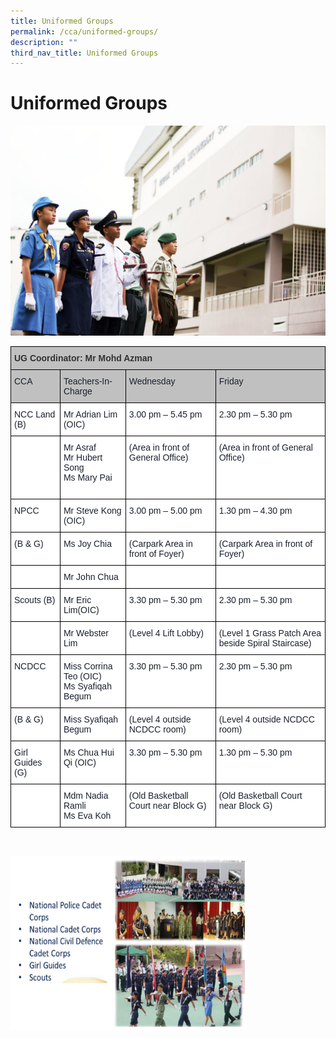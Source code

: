 ```yaml
---
title: Uniformed Groups
permalink: /cca/uniformed-groups/
description: ""
third_nav_title: Uniformed Groups
---
```

Uniformed Groups
================

![Uniformed Groups](/images/Uniformed-Group.jpg)

<style type="text/css">
.tg  {border-collapse:collapse;border-spacing:0;}
.tg td{border-color:black;border-style:solid;border-width:1px;font-family:Arial, sans-serif;font-size:14px;
  overflow:hidden;padding:10px 5px;word-break:normal;}
.tg th{border-color:black;border-style:solid;border-width:1px;font-family:Arial, sans-serif;font-size:14px;
  font-weight:normal;overflow:hidden;padding:10px 5px;word-break:normal;}
.tg .tg-b5tn{background-color:#c0c0c0;color:#323232;font-weight:bold;text-align:left;vertical-align:top}
.tg .tg-pkve{background-color:#c0c0c0;color:#1A202C;text-align:left;vertical-align:top}
.tg .tg-ryel{background-color:#FFF;color:#1A202C;text-align:left;vertical-align:top}
</style>
<table class="tg">
<thead>
  <tr>
    <th class="tg-b5tn" colspan="4"><span style="color:#323232">UG Coordinator: Mr Mohd Azman</span></th>
  </tr>
</thead>
<tbody>
  <tr>
    <td class="tg-pkve">CCA</td>
    <td class="tg-pkve">Teachers-In-Charge</td>
    <td class="tg-pkve">Wednesday</td>
    <td class="tg-pkve">Friday</td>
  </tr>
  <tr>
    <td class="tg-ryel">NCC Land (B)</td>
    <td class="tg-ryel">Mr Adrian Lim (OIC)</td>
    <td class="tg-ryel">3.00 pm – 5.45 pm</td>
    <td class="tg-ryel">2.30 pm – 5.30 pm</td>
  </tr>
  <tr>
    <td class="tg-ryel"></td>
    <td class="tg-ryel">Mr Asraf<br>Mr Hubert Song<br>Ms Mary Pai<br><br></td>
    <td class="tg-ryel">(Area in front of General Office)</td>
    <td class="tg-ryel">(Area in front of General Office)</td>
  </tr>
  <tr>
    <td class="tg-ryel">NPCC</td>
    <td class="tg-ryel">Mr Steve Kong (OIC)</td>
    <td class="tg-ryel">3.00 pm – 5.00 pm</td>
    <td class="tg-ryel">1.30 pm – 4.30 pm</td>
  </tr>
  <tr>
    <td class="tg-ryel">(B &amp; G)</td>
    <td class="tg-ryel">Ms Joy Chia</td>
    <td class="tg-ryel">(Carpark Area in front of Foyer)</td>
    <td class="tg-ryel">(Carpark Area in front of Foyer)</td>
  </tr>
  <tr>
    <td class="tg-ryel"></td>
    <td class="tg-ryel">Mr John Chua</td>
    <td class="tg-ryel"></td>
    <td class="tg-ryel"></td>
  </tr>
  <tr>
    <td class="tg-ryel">Scouts (B)</td>
    <td class="tg-ryel">Mr Eric Lim(OIC)</td>
    <td class="tg-ryel">3.30 pm – 5.30 pm</td>
    <td class="tg-ryel">2.30 pm – 5.30 pm</td>
  </tr>
  <tr>
    <td class="tg-ryel"></td>
    <td class="tg-ryel">Mr Webster Lim</td>
    <td class="tg-ryel">(Level 4 Lift Lobby)</td>
    <td class="tg-ryel">(Level 1 Grass Patch Area beside Spiral Staircase)</td>
  </tr>
  <tr>
    <td class="tg-ryel">NCDCC</td>
    <td class="tg-ryel">Miss Corrina Teo (OIC)<br>Ms Syafiqah Begum <br></td>
    <td class="tg-ryel">3.30 pm – 5.30 pm</td>
    <td class="tg-ryel">2.30 pm – 5.30 pm</td>
  </tr>
  <tr>
    <td class="tg-ryel">(B &amp; G)</td>
    <td class="tg-ryel">Miss Syafiqah Begum</td>
    <td class="tg-ryel">(Level 4 outside NCDCC room)</td>
    <td class="tg-ryel">(Level 4 outside NCDCC room)</td>
  </tr>
  <tr>
    <td class="tg-ryel">Girl Guides (G)</td>
    <td class="tg-ryel">Ms Chua Hui Qi (OIC)</td>
    <td class="tg-ryel">3.30 pm – 5.30 pm</td>
    <td class="tg-ryel">1.30 pm – 5.30 pm</td>
  </tr>
  <tr>
    <td class="tg-ryel"></td>
    <td class="tg-ryel">Mdm Nadia Ramli<br>Ms Eva Koh<br></td>
    <td class="tg-ryel">(Old Basketball Court near Block G)</td>
    <td class="tg-ryel">(Old Basketball Court near Block G)</td>
  </tr>
</tbody>
</table>

<br>


<img src="/images/UG.png"  
style="width:75%">